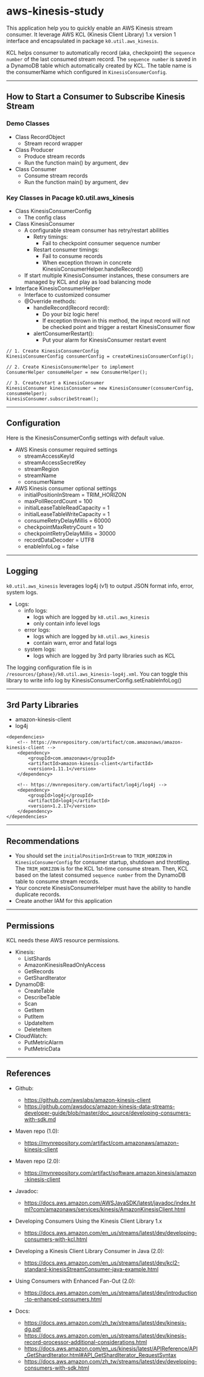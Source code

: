 # aws-kinesis-study

This application help you to quickly enable an AWS Kinesis stream consumer.
It leverage AWS KCL (Kinesis Client Library) 1.x version 1 interface and encapsulated in package `k0.util.aws_kinesis`.

KCL helps consumer to automatically record (aka, checkpoint) the `sequence number` of the last consumed stream record. The `sequence number` is saved in a DynamoDB table which automatically created by KCL. The table name is the consumerName which configured in `KinesisConsumerConfig`.


---

## How to Start a Consumer to Subscribe Kinesis Stream

### Demo Classes
- Class RecordObject
  - Stream record wrapper 
- Class Producer
  - Produce stream records
  - Run the function main() by argument, dev 
- Class Consumer
  - Consume stream records
  - Run the function main() by argument, dev


### Key Classes in Pacage k0.util.aws_kinesis 
- Class KinesisConsumerConfig
  - The config class 
- Class KinesisConsumer
  - A configurable stream consumer has retry/restart abilities
    - Retry timings:
      - Fail to checkpoint consumer sequence number
    - Restart consumer timings:
      - Fail to consume records
      - When exception thrown in concrete KinesisConsumerHelper.handleRecord() 
  - If start multiple KinesisConsumer instances, these consumers are managed by KCL and play as load balancing mode
- Interface KinesisConsumerHelper
  - Interface to customized consumer
  - @Override methods:
    - handleRecord(Record record):
      - Do your biz logic here!
      - If exception thrown in this method, the input record will not be checked point and trigger a restart KinesisConsumer flow
    - alertConsumerRestart():
      - Put your alarm for KinesisConsumer restart event


```
// 1. Create KinesisConsumerConfig
KinesisConsumerConfig consumerConfig = createKinesisConsumerConfig();

// 2. Create KinesisConsumerHelper to implement
ConsumerHelper consumeHelper = new ConsumerHelper();

// 3. Create/start a KinesisConsumer
KinesisConsumer kinesisConsumer = new KinesisConsumer(consumerConfig, consumeHelper);
kinesisConsumer.subscribeStream();
``` 

---

## Configuration

Here is the KinesisConsumerConfig settings with default value.

- AWS Kinesis consumer required settings
    - streamAccessKeyId 
    - streamAccessSecretKey
    - streamRegion 
    - streamName
    - consumerName 
- AWS Kinesis consumer optional settings
    - initialPositionInStream = TRIM_HORIZON
    - maxPollRecordCount = 100
    - initialLeaseTableReadCapacity = 1
    - initialLeaseTableWriteCapacity = 1
    - consumeRetryDelayMillis = 60000
    - checkpointMaxRetryCount = 10
    - checkpointRetryDelayMillis = 30000
    - recordDataDecoder = UTF8
    - enableInfoLog = false

---

## Logging

`k0.util.aws_kinesis` leverages log4j (v1) to output JSON format info, error, system logs.
- Logs:
  - info logs: 
    - logs which are logged by `k0.util.aws_kinesis`
    - only contain info level logs
  - error logs: 
    - logs which are logged by `k0.util.aws_kinesis`
    - contain warn, error and fatal logs
  - system logs:
    - logs which are logged by 3rd party libraries such as KCL
  
The logging configuration file is in `/resources/{phase}/k0.util.aws_kinesis-log4j.xml`.
You can toggle this library to write info log by KinesisConsumerConfig.setEnableInfoLog()


---

## 3rd Party Libraries

- amazon-kinesis-client
- log4j

```
<dependencies>
    <!-- https://mvnrepository.com/artifact/com.amazonaws/amazon-kinesis-client -->
    <dependency>
        <groupId>com.amazonaws</groupId>
        <artifactId>amazon-kinesis-client</artifactId>
        <version>1.11.1</version>
    </dependency>

    <!-- https://mvnrepository.com/artifact/log4j/log4j -->
    <dependency>
        <groupId>log4j</groupId>
        <artifactId>log4j</artifactId>
        <version>1.2.17</version>
    </dependency>
</dependencies>
```

---

## Recommendations
- You should set the `initialPositionInStream` to `TRIM_HORIZON` in `KinesisConsumerConfig` for consumer startup, shutdown and throttling. The 
`TRIM_HORIZON` is for the KCL 1st-time consume stream. Then, KCL based on the latest consumed `sequence number` from the DynamoDB table to 
consume stream records.
- Your concrete KinesisConsumerHelper must have the ability to handle duplicate records.
- Create another IAM for this application

---

## Permissions

KCL needs these AWS resource permissions. 
- Kinesis:
  - ListShards
  - AmazonKinesisReadOnlyAccess
  - GetRecords
  - GetShardIterator
- DynamoDB:
  - CreateTable
  - DescribeTable
  - Scan
  - GetItem
  - PutItem
  - UpdateItem
  - DeleteItem
- CloudWatch:
  - PutMetricAlarm
  - PutMetricData

---

## References
- Github: 
    - https://github.com/awslabs/amazon-kinesis-client
    - https://github.com/awsdocs/amazon-kinesis-data-streams-developer-guide/blob/master/doc_source/developing-consumers-with-sdk.md
- Maven repo (1.0):
    - https://mvnrepository.com/artifact/com.amazonaws/amazon-kinesis-client 
- Maven repo (2.0):
    - https://mvnrepository.com/artifact/software.amazon.kinesis/amazon-kinesis-client
- Javadoc:
    - https://docs.aws.amazon.com/AWSJavaSDK/latest/javadoc/index.html?com/amazonaws/services/kinesis/AmazonKinesisClient.html   
- Developing Consumers Using the Kinesis Client Library 1.x
    - https://docs.aws.amazon.com/en_us/streams/latest/dev/developing-consumers-with-kcl.html
- Developing a Kinesis Client Library Consumer in Java (2.0):
    - https://docs.aws.amazon.com/en_us/streams/latest/dev/kcl2-standard-kinesisStreamConsumer-java-example.html
- Using Consumers with Enhanced Fan-Out (2.0):
    - https://docs.aws.amazon.com/en_us/streams/latest/dev/introduction-to-enhanced-consumers.html

- Docs:
    - https://docs.aws.amazon.com/zh_tw/streams/latest/dev/kinesis-dg.pdf
    - https://docs.aws.amazon.com/en_us/streams/latest/dev/kinesis-record-processor-additional-considerations.html
    - https://docs.aws.amazon.com/en_us/kinesis/latest/APIReference/API_GetShardIterator.html#API_GetShardIterator_RequestSyntax
    - https://docs.aws.amazon.com/zh_tw/streams/latest/dev/developing-consumers-with-sdk.html    
    
    
 
